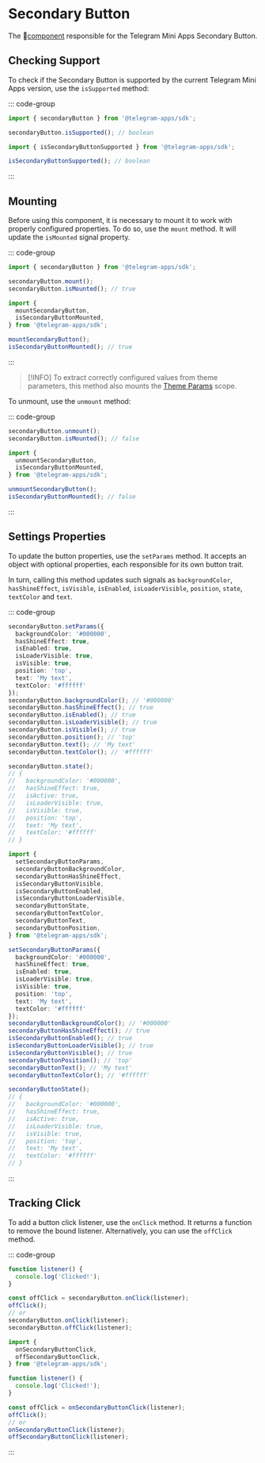 # Secondary Button

The 💠[component](../scopes.md) responsible for the Telegram Mini Apps Secondary Button.

## Checking Support

To check if the Secondary Button is supported by the current Telegram Mini Apps version, use the
`isSupported` method:

::: code-group

```ts [Variable]
import { secondaryButton } from '@telegram-apps/sdk';

secondaryButton.isSupported(); // boolean
```

```ts [Functions]
import { isSecondaryButtonSupported } from '@telegram-apps/sdk';

isSecondaryButtonSupported(); // boolean
```

:::

## Mounting

Before using this component, it is necessary to mount it to work with properly configured
properties. To do so, use the `mount` method. It will update the `isMounted` signal property.

::: code-group

```ts [Variable]
import { secondaryButton } from '@telegram-apps/sdk';

secondaryButton.mount();
secondaryButton.isMounted(); // true
```

```ts [Functions]
import {
  mountSecondaryButton,
  isSecondaryButtonMounted,
} from '@telegram-apps/sdk';

mountSecondaryButton();
isSecondaryButtonMounted(); // true
```

:::

> [!INFO]
> To extract correctly configured values from theme parameters, this method also mounts
> the [Theme Params](theme-params.md) scope.

To unmount, use the `unmount` method:

::: code-group

```ts [Variable]
secondaryButton.unmount();
secondaryButton.isMounted(); // false
```

```ts [Functions]
import {
  unmountSecondaryButton,
  isSecondaryButtonMounted,
} from '@telegram-apps/sdk';

unmountSecondaryButton();
isSecondaryButtonMounted(); // false
```

:::

## Settings Properties

To update the button properties, use the `setParams` method. It accepts an object with optional
properties, each responsible for its own button trait.

In turn, calling this method updates such signals
as `backgroundColor`, `hasShineEffect`, `isVisible`, `isEnabled`, `isLoaderVisible`, `position`,
`state`, `textColor` and `text`.

::: code-group

```ts [Variable]
secondaryButton.setParams({
  backgroundColor: '#000000',
  hasShineEffect: true,
  isEnabled: true,
  isLoaderVisible: true,
  isVisible: true,
  position: 'top',
  text: 'My text',
  textColor: '#ffffff'
});
secondaryButton.backgroundColor(); // '#000000'
secondaryButton.hasShineEffect(); // true
secondaryButton.isEnabled(); // true
secondaryButton.isLoaderVisible(); // true
secondaryButton.isVisible(); // true
secondaryButton.position(); // 'top'
secondaryButton.text(); // 'My text'
secondaryButton.textColor(); // '#ffffff'

secondaryButton.state();
// {
//   backgroundColor: '#000000',
//   hasShineEffect: true,
//   isActive: true,
//   isLoaderVisible: true,
//   isVisible: true,
//   position: 'top',
//   text: 'My text',
//   textColor: '#ffffff'
// }
```

```ts [Functions]
import {
  setSecondaryButtonParams,
  secondaryButtonBackgroundColor,
  secondaryButtonHasShineEffect,
  isSecondaryButtonVisible,
  isSecondaryButtonEnabled,
  isSecondaryButtonLoaderVisible,
  secondaryButtonState,
  secondaryButtonTextColor,
  secondaryButtonText,
  secondaryButtonPosition,
} from '@telegram-apps/sdk';

setSecondaryButtonParams({
  backgroundColor: '#000000',
  hasShineEffect: true,
  isEnabled: true,
  isLoaderVisible: true,
  isVisible: true,
  position: 'top',
  text: 'My text',
  textColor: '#ffffff'
});
secondaryButtonBackgroundColor(); // '#000000'
secondaryButtonHasShineEffect(); // true
isSecondaryButtonEnabled(); // true
isSecondaryButtonLoaderVisible(); // true
isSecondaryButtonVisible(); // true
secondaryButtonPosition(); // 'top'
secondaryButtonText(); // 'My text'
secondaryButtonTextColor(); // '#ffffff'

secondaryButtonState();
// {
//   backgroundColor: '#000000',
//   hasShineEffect: true,
//   isActive: true,
//   isLoaderVisible: true,
//   isVisible: true,
//   position: 'top',
//   text: 'My text',
//   textColor: '#ffffff'
// }
```

:::

## Tracking Click

To add a button click listener, use the `onClick` method. It returns a function to remove the bound
listener. Alternatively, you can use the `offClick` method.

::: code-group

```ts [Variable]
function listener() {
  console.log('Clicked!');
}

const offClick = secondaryButton.onClick(listener);
offClick();
// or
secondaryButton.onClick(listener);
secondaryButton.offClick(listener);
```

```ts [Functions]
import {
  onSecondaryButtonClick,
  offSecondaryButtonClick,
} from '@telegram-apps/sdk';

function listener() {
  console.log('Clicked!');
}

const offClick = onSecondaryButtonClick(listener);
offClick();
// or
onSecondaryButtonClick(listener);
offSecondaryButtonClick(listener);
```

:::
